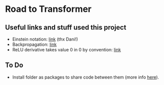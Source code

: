 # Road to Transformer

## Useful links and stuff used this project
- Einstein notation: [link](https://rockt.github.io/2018/04/30/einsum) (thx Dani!)
- Backpropagation: [link](https://brilliant.org/wiki/backpropagation/)
- ReLU derivative takes value 0 in 0 by convention: [link](https://stackoverflow.com/a/76396054)

## To Do
- Install folder as packages to share code between them (more info [here](https://stackoverflow.com/questions/43476403/importerror-no-module-named-something)).